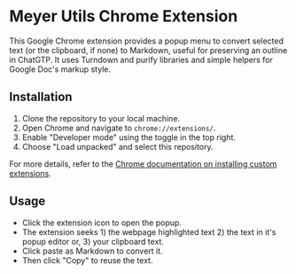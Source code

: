 # Meyer Utils Chrome Extension

This Google Chrome extension provides a popup menu to convert selected text
(or the clipboard, if none) to Markdown, useful for preserving an outline in
ChatGTP. It uses Turndown and purify libraries and simple helpers for Google
Doc's markup style.

## Installation

1. Clone the repository to your local machine.
2. Open Chrome and navigate to `chrome://extensions/`.
3. Enable "Developer mode" using the toggle in the top right.
4. Choose "Load unpacked" and select this repository.

For more details, refer to the [Chrome documentation on installing custom extensions](https://developer.chrome.com/docs/extensions/mv3/getstarted/#unpacked).

## Usage

- Click the extension icon to open the popup.
- The extension seeks 1) the webpage highlighted text 2) the text in it's popup
editor or, 3) your clipboard text.
- Click paste as Markdown to convert it.
- Then click "Copy" to reuse the text.
